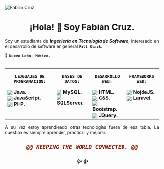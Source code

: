 ![Fabián Cruz](http://fabiancruz.x10.mx/static/readme-perfil/banner.png)

<div align= "center">
<h1>¡Hola! 👋 Soy Fabián Cruz.</h1>
</div>


<div align= "justify">
Soy un estudiante de <strong><i>Ingeniería en Tecnología de Software</i></strong>, interesado en el desarrollo de software en general <code><strong>Full Stack</strong></code>.

📍 <code><strong>Nuevo León, México.</strong></code>
<br>
<br>
</div>

<div  align=center width="100%">
<table width="100%">
<tr>
<td  valign="top">
<p align=center><code><strong>LEJGUAJES DE PROGRAMACIÓN:</strong></code></p>
<div>
<img src="http://fabiancruz.x10.mx/static/readme-perfil/icons/java.png" valign="middle"><strong> Java.</strong>
</div>
<div>
<img src="http://fabiancruz.x10.mx/static/readme-perfil/icons/JS.png" valign="middle"><strong> JavaScript.</strong>
</div>
<div>
<img src="http://fabiancruz.x10.mx/static/readme-perfil/icons/PHP.png" valign="middle"><strong> PHP.</strong>
</div>
</td>

<td valign="top">
<p align=center><code><strong>BASES DE DATOS:</strong></code></p>
<div>
<img src="http://fabiancruz.x10.mx/static/readme-perfil/icons/mysql.png" valign="middle"><strong> MySQL.</strong>
</div>
<div>
<img src="http://fabiancruz.x10.mx/static/readme-perfil/icons/sqlserver.png" valign="middle"><strong> SQLServer.</strong>
</div>
</td>
<td valign="top">
<p align=center><code><strong>DESARROLLO WEB:</strong></code></p>
<div>
<img src="http://fabiancruz.x10.mx/static/readme-perfil/icons/java.png" valign="middle"><strong> HTML.</strong>
</div>
<div>
<img src="http://fabiancruz.x10.mx/static/readme-perfil/icons/css.png" valign="middle"><strong> CSS.</strong>
</div>
<div>
<img src="http://fabiancruz.x10.mx/static/readme-perfil/icons/bootstrap.png" valign="middle"><strong> Bootstrap.</strong>
</div>
<div>
<img src="http://fabiancruz.x10.mx/static/readme-perfil/icons/jquery.png" valign="middle"><strong> JQuery.</strong>
</div>
</td>

<td valign="top">
<p align=center><code><strong>FRAMEWORKS WEB:</strong></code></p>
<div>
<img src="http://fabiancruz.x10.mx/static/readme-perfil/icons/nodejs.png" valign="middle"><strong> NojdeJS.</strong>
</div>
<div>
<img src="http://fabiancruz.x10.mx/static/readme-perfil/icons/laravel.png" valign="middle"><strong> Laravel.</strong>
</div>
</td>

</tr>
</table>
</div>

<p align=justify>A su vez estoy aprendiendo otras tecnologías fuera de esa tabla. La cuestión es siempre aprender, practicar y mejorar.</p>

<div align= center><h2><i>


```diff
@@ KEEPING THE WORLD CONNECTED. @@
```

✨ ✨
</i>
</h2>
</div>

<!-- ![Vistas del perfil](https://gpvc.arturio.dev/fabiancruz-0) -->

<!--
**FabianCruz-0/FabianCruz-0** is a ✨ _special_ ✨ repository because its `README.md` (this file) appears on your GitHub profile.

Here are some ideas to get you started:

- 🔭 I’m currently working on ...
- 🌱 I’m currently learning ...
- 👯 I’m looking to collaborate on ...
- 🤔 I’m looking for help with ...
- 💬 Ask me about ...
- 📫 How to reach me: ...
- 😄 Pronouns: ...
- ⚡ Fun fact: ...
--!>
